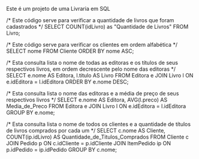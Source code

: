 Este é um projeto de uma Livraria em SQL

/* Este código serve para verificar a quantidade de livros que foram cadastrados */
SELECT COUNT(idLivro) as "Quantidade de Livros"
FROM Livro;

/* Este código serve para verificar os clientes em ordem alfabética */
SELECT nome
FROM Cliente
ORDER BY nome ASC;

/* Esta consulta lista o nome de todas as editoras e os títulos de seus respectivos livros, em ordem decrescente pelo nome das editoras */
SELECT e.nome AS Editora, l.titulo AS Livro
FROM Editora e
JOIN Livro l ON e.idEditora = l.idEditora
ORDER BY e.nome DESC;

/* Esta consulta lista o nome das editoras e a média de preço de seus respectivos livros */
SELECT e.nome AS Editora, AVG(l.preco) AS Media_de_Preco
FROM Editora e
JOIN Livro l ON e.idEditora = l.idEditora
GROUP BY e.nome;

/* Esta consulta lista o nome de todos os clientes e a quantidade de títulos de livros comprados por cada um */
SELECT c.nome AS Cliente, COUNT(ip.idLivro) AS Quantidade_de_Titulos_Comprados
FROM Cliente c
JOIN Pedido p ON c.idCliente = p.idCliente
JOIN ItemPedido ip ON p.idPedido = ip.idPedido
GROUP BY c.nome;
